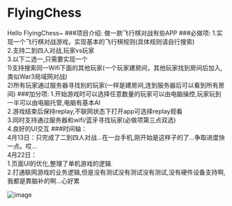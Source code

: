# FlyingChess
Hello FlyingChess~
###项目介绍:
  做一款飞行棋对战有些APP
###必做项:
  1.实现一个飞行棋对战游戏，实现基本的飞行棋规则(具体规则请自行搜索)</br>
  2.支持二到四人对战,玩家vs玩家</br>
  3.以下二选一,只需要实现一个</br>
  1)支持搜索同一Wifi下面的其他玩家(一个玩家建房间，其他玩家找到房间后加入,类似War3局域网对战)</br>
  2)所有玩家通过服务器寻找别的玩家(一样是建房间,连到服务器后可以看到所有房间)
###加分项:
  1.开始游戏时可以选择任意数量的玩家可以由电脑操控,玩家玩到一半可以由电脑托管,电脑有基本AI</br>
  2.游戏结束后保持replay,不联网状态下打开app可选择replay观看</br>
  3.同时支持通过服务器和wifi/蓝牙寻找玩家(必做项第三点双选)</br>
  4.良好的UI交互
###时间轴：  
4月13日：只完成了二到四人对战...在一台手机,刚开始是这样子的了...争取进度快一点。哎...</br>
4月22日：</br>
  1.页面UI的优化,整理了单机游戏的逻辑.</br>
  2.打通联网游戏的业务逻辑,但是没有测试没有测试没有测试,没有硬件设备支持啊,我都是靠脑补的啊...心好累
  
  ![image](https://github.com/Eluny/FlyingChess/blob/master/UML20160422.png?raw=true)
